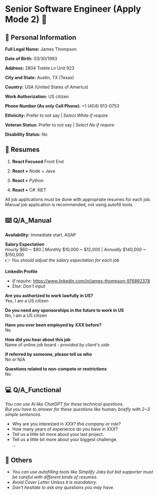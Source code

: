 # Senior Software Engineer (Apply Mode 2) 📃

## 👤 Personal Information

**Full Legal Name:** James Thompson

**Date of Birth:** 03/30/1993

**Address:** 2804 Treble Ln Unit 923

**City and State:** Austin, TX (Texas)

**Country:** USA (United States of America)

**Work Authorization:** US citizen

**Phone Number (As only Cell Phone):** +1 (404) 913-0753

**Ethnicity:** Prefer to not say | *Select White if require*

**Veteran Status:** Prefer to not say | *Select No if require*

**Disability Status:** No

## 📰 Resumes

1. **React Focused** Front End

2. **React +** Node + Java

3. **React +** Python

4. **React +** C# .NET

All job applications must be done with appropriate resumes for each job.\
Manual job application is recommended, not using autofill tools.

## ⌨️ Q/A_Manual

**Availability:** Immediate start, ASAP

**Salary Expectation**\
*Hourly* $60 ~ $80 | 
*Monthly* $10,000 ~ $12,000 | 
*Annually* $140,000 ~ $150,000\
👉 *You should adjust the salary expectation for each job*

**LinkedIn Profile**
- *If require:* https://www.linkedin.com/in/james-thompson-976892378
- *Else: Don't input*

**Are you authorized to work lawfully in US?**\
Yes, I am a US citizen

**Do you need any sponsorships  in the future to work in US**\
No, I am a US citizen

**Have you ever been employed by *XXX* before?**\
No

**How did you hear about this job**\
Name of online job board - *provided by client's side*

**If referred by someone, please tell us who**\
No *or* N/A

**Questions related to non-compete or restrictions**\
No

## 💻 Q/A_Functional
*You can use AI like ChatGPT for these technical questions.*\
*But you have to answer for these questions like human, briefly with 2~3 simple sentences.*
- Why are you interested in *XXX*? *this company or role?*
- How many years of experience do you have in *XXX*?
- Tell us a little bit more about your last project.
- Tell us a little bit more about your biggest challenge.\
*...*

## 💭 Others
- *You can use autofilling tools like Simplify Jobs but bid supporter must be careful with different kinds of resumes.*
- *Avoid Cover Letter Unless it is mandatory.*
- *Don't hesitate to ask any questions you may have.*